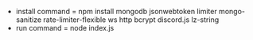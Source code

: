 - install command = npm install mongodb jsonwebtoken limiter mongo-sanitize rate-limiter-flexible ws http bcrypt discord.js lz-string
- run command = node index.js 
